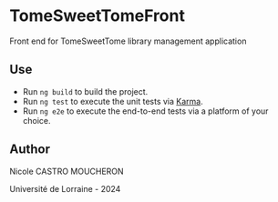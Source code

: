 # TomeSweetTomeFront

Front end for TomeSweetTome library management application

## Use

- Run `ng build` to build the project.
- Run `ng test` to execute the unit tests via [Karma](https://karma-runner.github.io).
- Run `ng e2e` to execute the end-to-end tests via a platform of your choice.

## Author

Nicole CASTRO MOUCHERON

Université de Lorraine - 2024